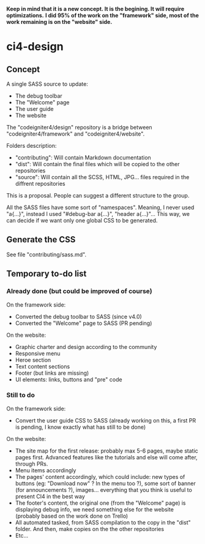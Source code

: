 **Keep in mind that it is a new concept. It is the begining. It will require optimizations.**
**I did 95% of the work on the "framework" side, most of the work remaining is on the "website" side.**

# ci4-design


## Concept

A single SASS source to update:

- The debug toolbar
- The "Welcome" page
- The user guide
- The website

The "codeigniter4/design" repository is a bridge between "codeigniter4/framework" and "codeigniter4/website".

Folders description:
- "contributing": Will contain Markdown documentation
- "dist": Will contain the final files which will be copied to the other repositories
- "source": Will contain all the SCSS, HTML, JPG... files required in the diffrent repositories

This is a proposal. People can suggest a different structure to the group.

All the SASS files have some sort of "namespaces". Meaning, I never used "a{...}", instead I used "#debug-bar a{...}", "header a{...}"... This way, we can decide if we want only one global CSS to be generated.


## Generate the CSS

See file "contributing/sass.md".


## Temporary to-do list

### Already done (but could be improved of course)

On the framework side:
- Converted the debug toolbar to SASS (since v4.0)
- Converted the "Welcome" page to SASS (PR pending)

On the website:
- Graphic charter and design according to the community
- Responsive menu
- Heroe section
- Text content sections
- Footer (but links are missing)
- UI elements: links, buttons and "pre" code

### Still to do

On the framework side:
- Convert the user guide CSS to SASS (already working on this, a first PR is pending, I know exactly what has still to be done)

On the website:
- The site map for the first release: probably max 5-6 pages, maybe static pages first. Advanced features like the tutorials and else will come after, through PRs.
- Menu items accordingly
- The pages' content accordingly, which could include: new types of buttons (eg: "Download now" ? In the menu too ?), some sort of banner (for announcements ?), images... everything that you think is useful to present CI4 in the best way
- The footer's content, the original one (from the "Welcome" page) is displaying debug info, we need something else for the website (probably based on the work done on Trello)
- All automated tasked, from SASS compilation to the copy in the "dist" folder. And then, make copies on the the other repositories
- Etc...
